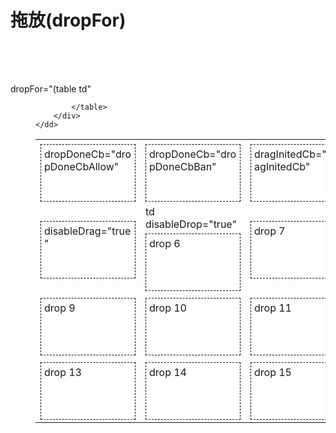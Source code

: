 # 拖放(dropFor)

<div style="height:50px"></div>

<dl class="defDl">
    <dt>dropFor="(table td"</dt>
    <dd>
        <div class="dropBox">
            <table>
                <tr>
                    <td>
                        <div class="js_compDrag" dropFor="(table td" dropDoneCb="dropDoneCbAllow">
                            dropDoneCb="dropDoneCbAllow"
                        </div>
                    </td>
                    <td>
                        <div class="js_compDrag" dropFor="(table td" dropDoneCb="dropDoneCbBan"> 
                            dropDoneCb="dropDoneCbBan"
                        </div>
                    </td>
                    <td>
                        <div class="js_compDrag" dropFor="(table td" dragInitedCb="dragInitedCb">
                             dragInitedCb="dragInitedCb"
                        </div>
                    </td>
                    <td>
                        <div class="js_compDrag" dropFor="(table td">drop 4</div>
                    </td>
                </tr>
                <tr>
                    <td>
                        <div class="js_compDrag" dropFor="(table td" disableDrag="true"> disableDrag="true"</div>
                    </td>
                    <td disableDrop="true">
                         td disableDrop="true"
                        <div class="js_compDrag" dropFor="(table td">drop 6</div>
                    </td>
                    <td>
                        <div class="js_compDrag" dropFor="(table td">drop 7</div>
                    </td>
                    <td>
                        <div class="js_compDrag" dropFor="(table td">drop 8</div>
                    </td>
                </tr>
                <tr>
                    <td>
                        <div class="js_compDrag" dropFor="(table td">drop 9</div>
                    </td>
                    <td>
                        <div class="js_compDrag" dropFor="(table td">drop 10</div>
                    </td>
                    <td>
                        <div class="js_compDrag" dropFor="(table td">drop 11</div>
                    </td>
                    <td>
                        <div class="js_compDrag" dropFor="(table td">drop 12</div>
                    </td>
                </tr>
                <tr>
                    <td>
                        <div class="js_compDrag" dropFor="(table td">drop 13</div>
                    </td>
                    <td>
                        <div class="js_compDrag" dropFor="(table td">drop 14</div>
                    </td>
                    <td>
                        <div class="js_compDrag" dropFor="(table td">drop 15</div>
                    </td>
                    <td>
                        <div class="js_compDrag" dropFor="(table td">drop 16</div>
                    </td>
                </tr>

            </table>
        </div>
    </dd>
</dl>


<link href='{{path}}/res/default/style.css' rel='stylesheet' />
<style>

    .defDl {
    }

    .defDl > dd{
        border-bottom:1px solid #e2e3ea; 
    }

    .dragStyle1 {
        border: 1px solid #000;
        height: 30px;
        width: 300px;
        background: #ccc;
    }

    .dragStyle2 {
        border: 1px solid #000;
        cursor: default;
        position: absolute;
        background: #fff;
    }

    .dropBox div.js_compDrag {
        padding: 5px;
        background: #fff;
        border: 1px dashed #000;
        margin-top: 5px;
        width: 140px;
        height: 80px;
        word-wrap: break-word; 
    }</style>

<script>
    window.JC = window.JC || { debug: true };

    requirejs( [ '{{module}}' ], function( {{name}} ){
    });

    function dragInitedCb( _selector, _dragTarget ){
        var _ins = this;
        JC.log( 'dragInitedCb', new Date().getTime() );
    }

    function dropDoneCbAllow( _dragTarget, _dropTarget ){
        var _initSelector = this;
        JC.log( 'dropDoneCbAllow', new Date().getTime() );
    }

    function dropDoneCbBan( _dragTarget, _dropTarget ){
        var _initSelector = this;
        JC.log( 'dropDoneCbBan', new Date().getTime() );
        return false;
    }
</script>
